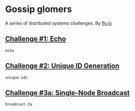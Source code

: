 # Gossip glomers

A series of distributed systems challenges. By [fly.io](https://fly.io/dist-sys/)

## [Challenge #1: Echo](https://fly.io/dist-sys/1/)
`echo`

## [Challenge #2: Unique ID Generation](https://fly.io/dist-sys/2/)
`unique-ids`

## [Challenge #3a: Single-Node Broadcast](https://fly.io/dist-sys/3a/)
`broadcast-3a`